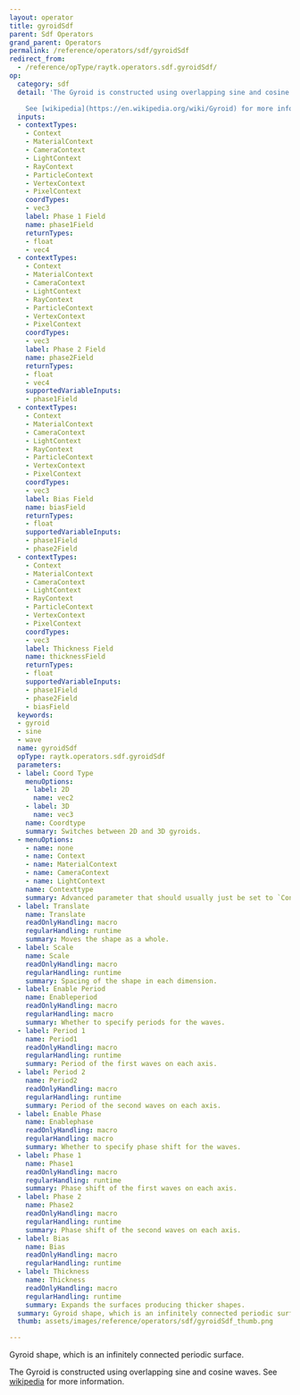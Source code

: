 ```yaml
---
layout: operator
title: gyroidSdf
parent: Sdf Operators
grand_parent: Operators
permalink: /reference/operators/sdf/gyroidSdf
redirect_from:
  - /reference/opType/raytk.operators.sdf.gyroidSdf/
op:
  category: sdf
  detail: 'The Gyroid is constructed using overlapping sine and cosine waves.

    See [wikipedia](https://en.wikipedia.org/wiki/Gyroid) for more information.'
  inputs:
  - contextTypes:
    - Context
    - MaterialContext
    - CameraContext
    - LightContext
    - RayContext
    - ParticleContext
    - VertexContext
    - PixelContext
    coordTypes:
    - vec3
    label: Phase 1 Field
    name: phase1Field
    returnTypes:
    - float
    - vec4
  - contextTypes:
    - Context
    - MaterialContext
    - CameraContext
    - LightContext
    - RayContext
    - ParticleContext
    - VertexContext
    - PixelContext
    coordTypes:
    - vec3
    label: Phase 2 Field
    name: phase2Field
    returnTypes:
    - float
    - vec4
    supportedVariableInputs:
    - phase1Field
  - contextTypes:
    - Context
    - MaterialContext
    - CameraContext
    - LightContext
    - RayContext
    - ParticleContext
    - VertexContext
    - PixelContext
    coordTypes:
    - vec3
    label: Bias Field
    name: biasField
    returnTypes:
    - float
    supportedVariableInputs:
    - phase1Field
    - phase2Field
  - contextTypes:
    - Context
    - MaterialContext
    - CameraContext
    - LightContext
    - RayContext
    - ParticleContext
    - VertexContext
    - PixelContext
    coordTypes:
    - vec3
    label: Thickness Field
    name: thicknessField
    returnTypes:
    - float
    supportedVariableInputs:
    - phase1Field
    - phase2Field
    - biasField
  keywords:
  - gyroid
  - sine
  - wave
  name: gyroidSdf
  opType: raytk.operators.sdf.gyroidSdf
  parameters:
  - label: Coord Type
    menuOptions:
    - label: 2D
      name: vec2
    - label: 3D
      name: vec3
    name: Coordtype
    summary: Switches between 2D and 3D gyroids.
  - menuOptions:
    - name: none
    - name: Context
    - name: MaterialContext
    - name: CameraContext
    - name: LightContext
    name: Contexttype
    summary: Advanced parameter that should usually just be set to `Context`.
  - label: Translate
    name: Translate
    readOnlyHandling: macro
    regularHandling: runtime
    summary: Moves the shape as a whole.
  - label: Scale
    name: Scale
    readOnlyHandling: macro
    regularHandling: runtime
    summary: Spacing of the shape in each dimension.
  - label: Enable Period
    name: Enableperiod
    readOnlyHandling: macro
    regularHandling: macro
    summary: Whether to specify periods for the waves.
  - label: Period 1
    name: Period1
    readOnlyHandling: macro
    regularHandling: runtime
    summary: Period of the first waves on each axis.
  - label: Period 2
    name: Period2
    readOnlyHandling: macro
    regularHandling: runtime
    summary: Period of the second waves on each axis.
  - label: Enable Phase
    name: Enablephase
    readOnlyHandling: macro
    regularHandling: macro
    summary: Whether to specify phase shift for the waves.
  - label: Phase 1
    name: Phase1
    readOnlyHandling: macro
    regularHandling: runtime
    summary: Phase shift of the first waves on each axis.
  - label: Phase 2
    name: Phase2
    readOnlyHandling: macro
    regularHandling: runtime
    summary: Phase shift of the second waves on each axis.
  - label: Bias
    name: Bias
    readOnlyHandling: macro
    regularHandling: runtime
  - label: Thickness
    name: Thickness
    readOnlyHandling: macro
    regularHandling: runtime
    summary: Expands the surfaces producing thicker shapes.
  summary: Gyroid shape, which is an infinitely connected periodic surface.
  thumb: assets/images/reference/operators/sdf/gyroidSdf_thumb.png

---
```



Gyroid shape, which is an infinitely connected periodic surface.

The Gyroid is constructed using overlapping sine and cosine waves.
See [wikipedia](https://en.wikipedia.org/wiki/Gyroid) for more information.